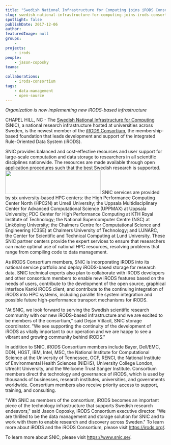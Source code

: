 ```yaml
---
title: "Swedish National Infrastructure for Computing joins iRODS Consortium"
slug: swedish-national-infrastructure-for-computing-joins-irods-consortium-now-implementing-new-irods-based-infrastructure
spotlight: false
publishDate: 2017-12-06
author: 
featuredImage: null
groups:
    - 
projects:
    - irods
people:
    - jason-coposky
teams: 
    - 
collaborations:
    - irods-consortium
tags:
    - data-management
    - open-source
---
```

<em><span style="font-weight: 400;">Organization is now implementing new iRODS-based infrastructure</span></em>

<span style="font-weight: 400;">CHAPEL HILL, NC - The <a href="http://www.snic.vr.se/">Swedish National Infrastructure for Computing</a> (SNIC), a national research infrastructure hosted at universities across Sweden, is the newest member of the <a href="http://www.irods.org">iRODS Consortium</a>, the membership-based foundation that leads development and support of the integrated Rule-Oriented Data System (iRODS). </span>

<span style="font-weight: 400;">SNIC provides balanced and cost-effective resources and user support for large-scale computation and data storage to researchers in all scientific disciplines nationwide. The resources are made available through open application procedures such that the best Swedish research is supported.</span><span style="font-weight: 400;">
</span><span style="font-weight: 400;"><a href="https://renci.org/wp-content/uploads/2017/12/snic-newlogo.png"><img class="alignright size-medium wp-image-17138" src="https://renci.org/wp-content/uploads/2017/12/snic-newlogo-300x74.png" alt="" width="300" height="74" /></a>
</span><span style="font-weight: 400;">SNIC services are provided by six university-based HPC centers: the High Performance Computing Center North (HPC2N) at Umeå University; the Uppsala Multidisciplinary Center for Advanced Computational Science (UPPMAX) at Uppsala University; PDC Center for High Performance Computing at KTH Royal Institute of Technology; the National Supercomputer Centre (NSC) at Linköping University; the Chalmers Centre for Computational Science and Engineering (C</span><span style="font-weight: 400;">3</span><span style="font-weight: 400;">SE) at Chalmers University of Technology; and LUNARC, the Center for Scientific and Technical Computing at Lund University. These SNIC partner centers provide the expert services to ensure that researchers can make optimal use of national HPC resources, resolving problems that range from compiling code to data management. </span>

<span style="font-weight: 400;">As iRODS Consortium members, SNIC is incorporating iRODS into its national service portfolio and deploy iRODS-based storage for research data. SNIC technical experts also plan to collaborate with iRODS developers and other consortium members to enable new iRODS features based on the needs of users, contribute to the development of the open source, graphical interface Kanki iRODS client, and contribute to the continuing integration of iRODS into HPC systems, including parallel file system integration and possible future high-performance transport mechanisms for iRODS. </span>

<span style="font-weight: 400;">"At SNIC, we look forward to serving the Swedish scientific research community with our new iRODS-based infrastructure and we are excited to be members of the consortium," said Dejan Vitlacil, SNIC storage coordinator. "We see supporting the continuity of the development of iRODS as vitally important to our operation and we are happy to see a vibrant and growing community behind iRODS."</span>

<span style="font-weight: 400;">In addition to SNIC, iRODS Consortium members include Bayer, Dell/EMC, DDN, HGST, IBM, Intel, MSC, the National Institute for Computational Science at the University of Tennessee, OCF, RENCI, the National Institute of Environmental Health Sciences (NIEHS), University College London, Utrecht University, and the Wellcome Trust Sanger Institute. Consortium members direct the technology and governance of iRODS, which is used by thousands of businesses, research institutes, universities, and governments worldwide. Consortium members also receive priority access to support, training, and consulting.</span>

<span style="font-weight: 400;">"With SNIC as members of the consortium, iRODS becomes an important piece of the technology infrastructure that supports Swedish research endeavors," said Jason Coposky, iRODS Consortium executive director. "We are thrilled to be the data management and storage solution for SNIC and to work with them to enable research and discovery across Sweden."</span><span style="font-weight: 400;">
</span><span style="font-weight: 400;">
</span><span style="font-weight: 400;">To learn more about iRODS and the iRODS Consortium, please visit </span><a href="https://www.irods.org/"><span style="font-weight: 400;">https://irods.org/</span></a><span style="font-weight: 400;">.</span>

<span style="font-weight: 400;">To learn more about SNIC, please visit </span><a href="https://www.snic.se/"><span style="font-weight: 400;">https://www.snic.se/</span></a><span style="font-weight: 400;">. </span>
